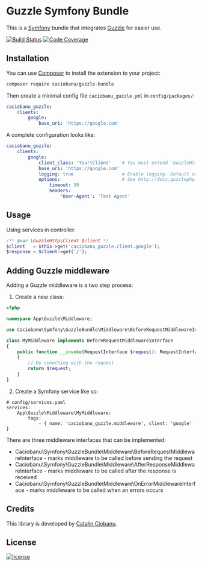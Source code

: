 # Guzzle Symfony Bundle

This is a [Symfony](https://github.com/symfony/symfony) bundle that integrates [Guzzle](https://github.com/guzzle/guzzle) for easier use.

[![Build Status](https://travis-ci.org/caciobanu/guzzle-bundle.svg?branch=master)](https://travis-ci.org/caciobanu/guzzle-bundle)
[![Code Coverage](https://scrutinizer-ci.com/g/caciobanu/guzzle-bundle/badges/coverage.png?b=master)](https://scrutinizer-ci.com/g/caciobanu/guzzle-bundle/?branch=master)

## Installation

You can use [Composer](https://getcomposer.org/) to install the extension to your project:

```bash
composer require caciobanu/guzzle-bundle
```

Then create a minimal config file `caciobanu_guzzle.yml` in `config/packages/`:

```yml
caciobanu_guzzle:
    clients:
        google:
            base_uri: 'https://google.com'
```

A complete configuration looks like:

```yml
caciobanu_guzzle:
    clients:
        google:
            client_class: 'Your\Client'    # You must extend 'GuzzleHttp\Client' which is the default value.
            base_uri: 'https://google.com'
            logging: true                  # Enable logging. Default value: false.
            options:                       # See http://docs.guzzlephp.org/en/stable/request-options.html for all available options.
                timeout: 30
                headers:
                    'User-Agent': 'Test Agent'
```

## Usage

Using services in controller:

```php
/** @var \GuzzleHttp\Client $client */
$client   = $this->get('caciobanu_guzzle.client.google');
$response = $client->get('/');
```

## Adding Guzzle middleware

Adding a Guzzle middleware is a two step process:

1. Create a new class:
```php
<?php

namespace App\Guzzle\Middleware;

use Caciobanu\Symfony\GuzzleBundle\Middleware\BeforeRequestMiddlewareInterface;

class MyMiddleware implements BeforeRequestMiddlewareInterface
{
    public function __invoke(RequestInterface $request): RequestInterface
    {
        // Do something with the request
        return $request;
    }
}
```

2. Create a Symfony service like so:
```
# config/services.yaml
services:
    App\Guzzle\Middleware\MyMiddleware:
        tags:
            - { name: 'caciobanu_guzzle.middleware', client: 'google' }
```

There are three middleware interfaces that can be implemented:
- Caciobanu\Symfony\GuzzleBundle\Middleware\BeforeRequestMiddlewareInterface - marks middleware to be called before sending the request
- Caciobanu\Symfony\GuzzleBundle\Middleware\AfterResponseMiddlewareInterface - marks middleware to be called after the response is received
- Caciobanu\Symfony\GuzzleBundle\Middleware\OnErrorMiddlewareInterface - marks middleware to be called when an errors occurs

## Credits

This library is developed by [Catalin Ciobanu](https://github.com/caciobanu).

## License

[![license](https://img.shields.io/badge/license-MIT-red.svg?style=flat-square)](LICENSE)
